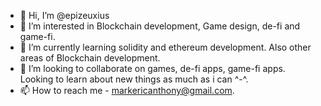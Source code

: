 - 👋 Hi, I’m @epizeuxius
- 👀 I’m interested in Blockchain development, Game design, de-fi and game-fi.
- 🌱 I’m currently learning solidity and ethereum development. Also other areas of Blockchain development.
- 💞️ I’m looking to collaborate on games, de-fi apps, game-fi apps. Looking to learn about new things as much as i can ^-^.
- 📫 How to reach me - markericanthony@gmail.com.

<!---
epizexuius/epizexuius is a ✨ special ✨ repository because its `README.md` (this file) appears on your GitHub profile.
You can click the Preview link to take a look at your changes.
--->
